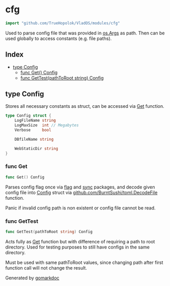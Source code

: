 <!-- Code generated by gomarkdoc. DO NOT EDIT -->

# cfg

```go
import "github.com/TrueHopolok/VladOS/modules/cfg"
```

Used to parse config file that was provided in [os.Args](<https://pkg.go.dev/os/#Args>) as path. Then can be used globally to access constants \(e.g. file paths\).

## Index

- [type Config](<#Config>)
  - [func Get\(\) Config](<#Get>)
  - [func GetTest\(pathToRoot string\) Config](<#GetTest>)


<a name="Config"></a>
## type Config

Stores all necessary constants as struct, can be accessed via [Get](<#Get>) function.

```go
type Config struct {
    LogFileName string
    LogMaxSize  int // Megabytes
    Verbose     bool

    DBfileName string

    WebStaticDir string
}
```

<a name="Get"></a>
### func Get

```go
func Get() Config
```

Parses config flag once via [flag](<https://pkg.go.dev/flag/>) and [sync](<https://pkg.go.dev/sync/>) packages, and decode given config file into [Config](<#Config>) struct via [github.com/BurntSushi/toml.DecodeFile](<https://pkg.go.dev/github.com/BurntSushi/toml/#DecodeFile>) function.

Panic if invalid config path is non existent or config file cannot be read.

<a name="GetTest"></a>
### func GetTest

```go
func GetTest(pathToRoot string) Config
```

Acts fully as [Get](<#Get>) function but with difference of requiring a path to root directory. Used for testing purposes to still have configs in the same directory.

Must be used with same pathToRoot values, since changing path after first function call will not change the result.

Generated by [gomarkdoc](<https://github.com/princjef/gomarkdoc>)
